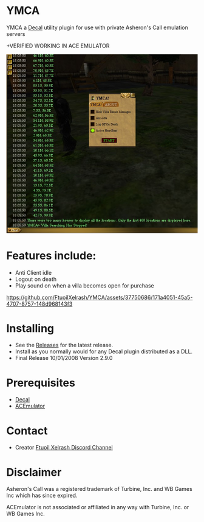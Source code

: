 

# YMCA

YMCA a [Decal](http://www.decaldev.com/) utility plugin for use with private Asheron's Call emulation servers



+VERIFIED WORKING IN ACE EMULATOR



<picture>
 <source media="(prefers-color-scheme: dark)" srcset="YMCA.jpg">
 <source media="(prefers-color-scheme: light)" srcset="YMCA.jpg">
 <img alt="YOUR-ALT-TEXT" src="YMCA.jpg">
</picture>



# Features include:

* Anti Client idle
* Logout on death
* Play sound on when a villa becomes open for purchase



https://github.com/FtuoilXelrash/YMCA/assets/37750686/171a4051-45a5-4707-8757-148d968143f3



# Installing

* See the [Releases](https://github.com/FtuoilXelrash/YMCA/releases/tag/v2.9.0) for the latest release. 
* Install as you normally would for any Decal plugin distributed as a DLL.
* Final Release 10/01/2008 Version 2.9.0



# Prerequisites
* [Decal](http://www.decaldev.com/) 
* [ACEmulator](http://emulator.ac/)


# Contact
- Creator
[Ftuoil Xelrash Discord Channel](https://discord.gg/G8mfZH2TMp)



# Disclaimer
Asheron's Call was a registered trademark of Turbine, Inc. and WB Games Inc which has since expired.

ACEmulator is not associated or affiliated in any way with Turbine, Inc. or WB Games Inc.
